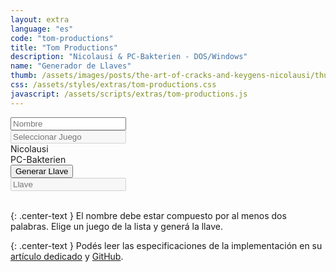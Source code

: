 ```yaml
---
layout: extra
language: "es"
code: "tom-productions"
title: "Tom Productions"
description: "Nicolausi & PC-Bakterien - DOS/Windows"
name: "Generador de Llaves"
thumb: /assets/images/posts/the-art-of-cracks-and-keygens-nicolausi/thumb.jpg
css: /assets/styles/extras/tom-productions.css
javascript: /assets/scripts/extras/tom-productions.js
---
```


<div id="keygenContainer">
    <div id="keygenData">
        <input id="keygenInput" placeholder="Nombre" />
        <br>
        <div onClick="showMenu()" class="select">
            <input id="keygenGame" disabled placeholder="Seleccionar Juego" />
        </div>
        <div id="keygenSelect" class="select-dialog">
            <div class="select-modal">
                <div onClick="selectGame(1)" class="select-option">Nicolausi</div>
                <div onClick="selectGame(2)" class="select-option">PC-Bakterien</div>
            </div>
        </div>
    </div>
    <div id="keygenResults">
        <button onClick="keyGenerate()">Generar Llave</button>
        <br>
        <input id="keygenOutput" disabled placeholder="Llave" />
    </div>
</div>

<br>

{: .center-text }
El nombre debe estar compuesto por al menos dos palabras. Elige un juego de la lista y generá la llave.

{: .center-text }
Podés leer las especificaciones de la implementación en su [artículo dedicado](/blog/the-art-of-cracks-and-keygens-nicolausi/) y [GitHub](https://github.com/Hipnosis183/NicolausiKey).